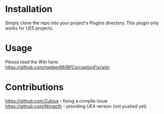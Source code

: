 # Installation

Simply clone the repo into your project's Plugins directory.
This plugin only works for UE5 projects.

# Usage

Please read the Wiki here: https://github.com/rweber89/BPCorruptionFix/wiki

# Contributions
https://github.com/Zubius - fixing a compile issue
https://github.com/Nimaoth - providing UE4 version (not pushed yet)
